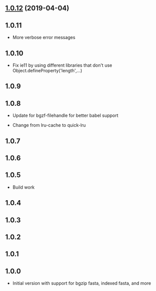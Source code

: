 ## [1.0.12](https://github.com/GMOD/indexedfasta-js/compare/v1.0.11...v1.0.12) (2019-04-04)



## 1.0.11

- More verbose error messages

## 1.0.10

- Fix ie11 by using different libraries that don't use Object.defineProperty('length',...)

## 1.0.9
## 1.0.8

- Update for bgzf-filehandle for better babel support

- Change from lru-cache to quick-lru


## 1.0.7
## 1.0.6
## 1.0.5

- Build work

## 1.0.4
## 1.0.3
## 1.0.2
## 1.0.1
## 1.0.0

- Initial version with support for bgzip fasta, indexed fasta, and more
